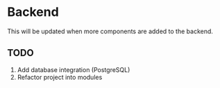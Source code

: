 # Backend

This will be updated when more components are added to the backend.

## TODO
1. Add database integration (PostgreSQL)
2. Refactor project into modules